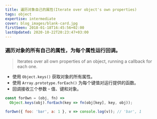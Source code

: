 ```yaml
---
title: 遍历对象自己的属性(Iterate over object's own properties)
tags: object
expertise: intermediate
cover: blog_images/blank-card.jpg
firstSeen: 2018-01-18T16:45:56+02:00
lastUpdated: 2020-10-22T20:23:47+03:00
---
```


### 遍历对象的所有自己的属性，为每个属性运行回调。
> Iterates over all own properties of an object, running a callback for each one.

- 使用 `Object.keys()` 获取对象的所有属性。
- 使用 `Array.prototype.forEach()` 为每个键值对运行提供的函数。
- 回调接收三个参数 - 值、键和对象。

```js
const forOwn = (obj, fn) =>
  Object.keys(obj).forEach(key => fn(obj[key], key, obj));
```

```js
forOwn({ foo: 'bar', a: 1 }, v => console.log(v)); // 'bar', 1
```

